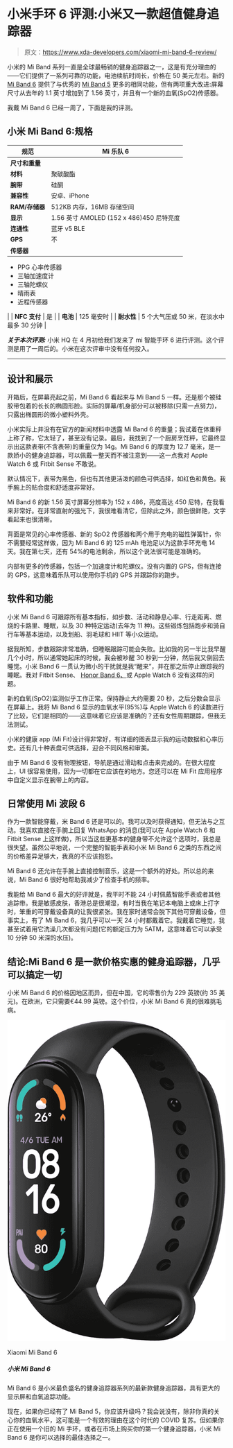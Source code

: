 # 小米手环 6 评测:小米又一款超值健身追踪器

> 原文：<https://www.xda-developers.com/xiaomi-mi-band-6-review/>

小米的 Mi Band 系列一直是全球最畅销的健身追踪器之一，这是有充分理由的——它们提供了一系列可靠的功能，电池续航时间长，价格在 50 美元左右。新的 [Mi Band 6](https://www.xda-developers.com/xiaomi-mi-band-6/) 提供了与优秀的 [Mi Band 5](https://www.xda-developers.com/xiaomi-mi-band-5-review/) 更多的相同功能，但有两项重大改进:屏幕尺寸从去年的 1.1 英寸增加到了 1.56 英寸，并且有一个新的血氧(SpO2)传感器。

我戴 Mi Band 6 已经一周了，下面是我的评测。

## 小米 Mi Band 6:规格

| 规范 | Mi 乐队 6 |
| --- | --- |
| **尺寸和重量** |  |
| **材料** | 聚碳酸酯 |
| **腕带** | 硅酮 |
| **兼容性** | 安卓、iPhone |
| **RAM/存储器** | 512KB 内存，16MB 存储空间 |
| **显示** | 1.56 英寸 AMOLED (152 x 486)450 尼特亮度 |
| **连通性** | 蓝牙 v5 BLE |
| **GPS** | 不 |
| **传感器** | 

*   PPG 心率传感器
*   三轴加速度计
*   三轴陀螺仪
*   晴雨表
*   近程传感器

 |
| **NFC 支付** | 是 |
| **电池** | 125 毫安时 |
| **耐水性** | 5 个大气压或 50 米，在淡水中最多 30 分钟 |

***关于本次评测:*** 小米 HQ 在 4 月初给我们发来了 mi 智能手环 6 进行评测。这个评测是用了一周后的。小米在这次评审中没有任何投入。

* * *

## 设计和展示

开箱后，在屏幕亮起之前，Mi Band 6 看起来与 Mi Band 5 一样。还是那个被硅胶带包着的长长的椭圆形脸。实际的屏幕/机身部分可以被移除(只需一点努力)，只露出椭圆形的微小塑料外壳。

小米实际上并没有在官方的新闻材料中透露 Mi Band 6 的重量；我试着在体重秤上称了称，它太轻了，甚至没有记录。最后，我找到了一个厨房烹饪秤，它最终显示出这款表带(不含表带)的重量仅为 14g。Mi Band 6 的厚度为 12.7 毫米，是一款娇小的健身追踪器，可以佩戴一整天而不被注意到——这一点我对 Apple Watch 6 或 Fitbit Sense 不敢说。

默认情况下，表带为黑色，但也有其他更活泼的颜色可供选择，如红色和黄色。我手腕上的贴合度和舒适度非常好。

Mi Band 6 的新 1.56 英寸屏幕分辨率为 152 x 486，亮度高达 450 尼特，在我看来非常好。在非常直射的强光下，我很难看清它，但除此之外，颜色很鲜艳，文字看起来也很清晰。

背面是常见的心率传感器、新的 SpO2 传感器和两个用于充电的磁性弹簧针，你不需要经常这样做，因为 Mi Band 6 的 125 mAh 电池足以为这款手环充电 14 天。我在第七天，还有 54%的电池剩余，所以这个说法很可能是准确的。

内部有更多的传感器，包括一个加速度计和陀螺仪。没有内置的 GPS，但有连接的 GPS，这意味着乐队可以使用你手机的 GPS 并跟踪你的跑步。

## 软件和功能

小米 Mi Band 6 可跟踪所有基本指标，如步数、活动和静息心率、行走距离、燃烧的卡路里、睡眠，以及 30 种特定运动(去年为 11 种)。这些锻炼包括跑步和骑自行车等基本运动，以及划船、羽毛球和 HIIT 等小众运动。

据我所知，步数跟踪非常准确，但睡眠跟踪可能会失败。比如我的另一半比我早醒几个小时，所以通常她起床的时候，我会被吵醒 30 秒到一分钟，然后我又倒回去睡觉。小米 Band 6 一贯认为微小的干扰就是我“醒来”，并在那之后停止跟踪我的睡眠。我对 Fitbit Sense、 [Honor Band 6、](https://www.xda-developers.com/honor-band-6-review/)或 Apple Watch 6 没有这样的问题。

新的血氧(SpO2)监测似乎工作正常。保持静止大约需要 20 秒，之后分数会显示在屏幕上。我将 Mi Band 6 显示的血氧水平(95%)与 Apple Watch 6 的读数进行了比较，它们是相同的——这意味着它应该是准确的？还有女性周期跟踪，但我无法测试。

小米的健康 app (Mi Fit)设计得非常好，有详细的图表显示我的运动数据和心率历史。还有几十种表盘可供选择，迎合不同风格和审美。

由于 Mi Band 6 没有物理按钮，导航是通过滑动和点击来完成的。在很大程度上，UI 很容易使用，因为一切都在它应该在的地方。您还可以在 Mi Fit 应用程序中自定义显示在腕带上的内容。

## 日常使用 Mi 波段 6

作为一款智能穿戴，米 Band 6 还是可以的。我可以及时获得通知，但无法与之互动。我喜欢直接在手腕上回复 WhatsApp 的消息(我可以在 Apple Watch 6 和 Fitbit Sense 上这样做)，所以当这些更基本的健身带不允许这个选项时，我总是很失望。虽然公平地说，一个完整的智能手表和小米 Mi Band 6 之类的东西之间的价格差异足够大，我真的不应该抱怨。

Mi Band 6 还允许在手腕上直接控制音乐，这是一个额外的好处。所以总的来说，Mi Band 6 很好地帮助我减少了检查手机的频率。

我能给 Mi Band 6 最大的好评就是，我平时不能 24 小时佩戴智能手表或者其他追踪带。我是敏感皮肤，香港总是很潮湿，有时当我在笔记本电脑上或床上打字时，笨重的可穿戴设备真的让我很紧张。我在家时通常会脱下其他可穿戴设备，但事实上，有了 Mi Band 6，我几乎可以一天 24 小时都戴着它。我戴着它睡觉，我甚至试着用它洗澡几次都没有问题(它的额定压力为 5ATM，这意味着它可以承受 10 分钟 50 米深的水压)。

## 结论:Mi Band 6 是一款价格实惠的健身追踪器，几乎可以搞定一切

小米 Mi Band 6 的价格因地区而异，但在中国，它的零售价为 229 英镑(约 35 美元)。在欧洲，它只需要€44.99 英镑。这个价位，小米 Mi Band 6 真的很难挑毛病。

 <picture>![The Mi Band 6 is the latest fitness tracker from Xiaomi's most reputed fitness tracker lineup, featuring an even larger display and blood oxygen tracking.](img/e04736ee3629cebf05eafb8ecd8f5919.png)</picture> 

Xiaomi Mi Band 6

##### 小米 Mi Band 6

Mi Band 6 是小米最负盛名的健身追踪器系列的最新款健身追踪器，具有更大的显示屏和血氧追踪功能。

现在，如果你已经有了 Mi Band 5，你应该升级吗？我会说没有，除非你真的关心你的血氧水平，这可能是一个有效的理由在这个时代的 COVID 复苏。但如果你正在使用一个旧的 Mi 手环，或者在市场上购买你的第一个健身追踪器，小米 Mi Band 6 是你可以选择的最佳选择之一。